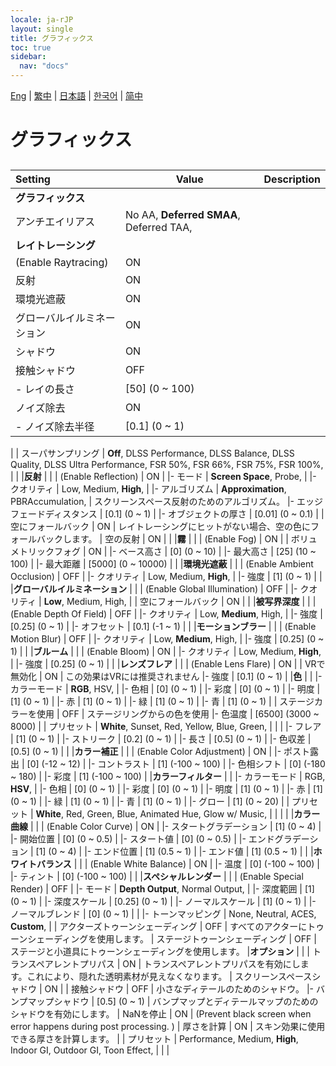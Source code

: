 ```yaml
---
locale: ja-rJP
layout: single
title: グラフィックス
toc: true
sidebar:
  nav: "docs"
---
```

[Eng](/dancexr/menu/2025.4/system/graphics) | [繁中](/tw/dancexr/menu/2025.4/system/graphics) | [日本語](/jp/dancexr/menu/2025.4/system/graphics) | [한국어](/kr/dancexr/menu/2025.4/system/graphics) | [简中](/zh/dancexr/menu/2025.4/system/graphics)

# グラフィックス

## 

| Setting | Value | Description |
| :--- | --- | :--- |
|**グラフィックス** | | 
| アンチエイリアス |  No AA,  **Deferred SMAA**,  Deferred TAA,  |  |
|**レイトレーシング** | | 
| (Enable Raytracing) | ON | 
| 反射 | ON | 
| 環境光遮蔽 | ON | 
| グローバルイルミネーション | ON | 
| シャドウ | ON | 
| 接触シャドウ | OFF | 
|- レイの長さ | [50] (0 ~ 100) | 
| ノイズ除去 | ON | 
|- ノイズ除去半径 | [0.1] (0 ~ 1) | 
|
| スーパサンプリング |  **Off**,  DLSS Performance,  DLSS Balance,  DLSS Quality,  DLSS Ultra Performance,  FSR 50%,  FSR 66%,  FSR 75%,  FSR 100%,  |  |
|**反射** | | 
| (Enable Reflection) | ON | 
|- モード | **Screen Space**, Probe,  | 
|- クオリティ | Low, Medium, **High**,  | 
|- アルゴリズム | **Approximation**, PBRAccumulation,  | スクリーンスペース反射のためのアルゴリズム。
|- エッジフェードディスタンス | [0.1] (0 ~ 1) | 
|- オブジェクトの厚さ | [0.01] (0 ~ 0.1) | 
| 空にフォールバック | ON | レイトレーシングにヒットがない場合、空の色にフォールバックします。
| 空の反射 | ON | 
|
|**霧** | | 
| (Enable Fog) | ON | 
| ボリュメトリックフォグ | ON | 
|- ベース高さ | [0] (0 ~ 10) | 
|- 最大高さ | [25] (10 ~ 100) | 
|- 最大距離 | [5000] (0 ~ 10000) | 
|
|**環境光遮蔽** | | 
| (Enable Ambient Occlusion) | OFF | 
|- クオリティ | Low, Medium, **High**,  | 
|- 強度 | [1] (0 ~ 1) | 
|
|**グローバルイルミネーション** | | 
| (Enable Global Illumination) | OFF | 
|- クオリティ | **Low**, Medium, High,  | 
| 空にフォールバック | ON | 
|
|**被写界深度** | | 
| (Enable Depth Of Field) | OFF | 
|- クオリティ | Low, **Medium**, High,  | 
|- 強度 | [0.25] (0 ~ 1) | 
|- オフセット | [0.1] (-1 ~ 1) | 
|
|**モーションブラー** | | 
| (Enable Motion Blur) | OFF | 
|- クオリティ | Low, **Medium**, High,  | 
|- 強度 | [0.25] (0 ~ 1) | 
|
|**ブルーム** | | 
| (Enable Bloom) | ON | 
|- クオリティ | Low, Medium, **High**,  | 
|- 強度 | [0.25] (0 ~ 1) | 
|
|**レンズフレア** | | 
| (Enable Lens Flare) | ON | 
| VRで無効化 | ON | この効果はVRには推奨されません
|- 強度 | [0.1] (0 ~ 1) | 
|**色** | | 
|- カラーモード | **RGB**, HSV,  | 
|- 色相 | [0] (0 ~ 1) | 
|- 彩度 | [0] (0 ~ 1) | 
|- 明度 | [1] (0 ~ 1) | 
|- 赤 | [1] (0 ~ 1) | 
|- 緑 | [1] (0 ~ 1) | 
|- 青 | [1] (0 ~ 1) | 
| ステージカラーを使用 | OFF | ステージリングからの色を使用
|- 色温度 | [6500] (3000 ~ 8000) | 
| プリセット |  **White**,  Sunset,  Red,  Yellow,  Blue,  Green,  |  |
|
|- フレア | [1] (0 ~ 1) | 
|- ストリーク | [0.2] (0 ~ 1) | 
|- 長さ | [0.5] (0 ~ 1) | 
|- 色収差 | [0.5] (0 ~ 1) | 
|
|**カラー補正** | | 
| (Enable Color Adjustment) | ON | 
|- ポスト露出 | [0] (-12 ~ 12) | 
|- コントラスト | [1] (-100 ~ 100) | 
|- 色相シフト | [0] (-180 ~ 180) | 
|- 彩度 | [1] (-100 ~ 100) | 
|**カラーフィルター** | | 
|- カラーモード | RGB, **HSV**,  | 
|- 色相 | [0] (0 ~ 1) | 
|- 彩度 | [0] (0 ~ 1) | 
|- 明度 | [1] (0 ~ 1) | 
|- 赤 | [1] (0 ~ 1) | 
|- 緑 | [1] (0 ~ 1) | 
|- 青 | [1] (0 ~ 1) | 
|- グロー | [1] (0 ~ 20) | 
| プリセット |  **White**,  Red,  Green,  Blue,  Animated Hue,  Glow w/ Music,  |  |
|
|
|**カラー曲線** | | 
| (Enable Color Curve) | ON | 
|- スタートグラデーション | [1] (0 ~ 4) | 
|- 開始位置 | [0] (0 ~ 0.5) | 
|- スタート値 | [0] (0 ~ 0.5) | 
|- エンドグラデーション | [1] (0 ~ 4) | 
|- エンド位置 | [1] (0.5 ~ 1) | 
|- エンド値 | [1] (0.5 ~ 1) | 
|
|**ホワイトバランス** | | 
| (Enable White Balance) | ON | 
|- 温度 | [0] (-100 ~ 100) | 
|- ティント | [0] (-100 ~ 100) | 
|
|**スペシャルレンダー** | | 
| (Enable Special Render) | OFF | 
|- モード | **Depth Output**, Normal Output,  | 
|- 深度範囲 | [1] (0 ~ 1) | 
|- 深度スケール | [0.25] (0 ~ 1) | 
|- ノーマルスケール | [1] (0 ~ 1) | 
|- ノーマルブレンド | [0] (0 ~ 1) | 
|
|- トーンマッピング | None, Neutral, ACES, **Custom**,  | 
| アクターズトゥーンシェーディング | OFF | すべてのアクターにトゥーンシェーディングを使用します。
| ステージトゥーンシェーディング | OFF | ステージと小道具にトゥーンシェーディングを使用します。
|**オプション** | | 
| トランスペアレントプリパス | ON | トランスペアレントプリパスを有効にします。これにより、隠れた透明素材が見えなくなります。
| スクリーンスペースシャドウ | ON | 
| 接触シャドウ | OFF | 小さなディテールのためのシャドウ。
|- バンプマップシャドウ | [0.5] (0 ~ 1) | バンプマップとディテールマップのためのシャドウを有効にします。
| NaNを停止 | ON | (Prevent black screen when error happens during post processing. )
| 厚さを計算 | ON | スキン効果に使用できる厚さを計算します。
|
| プリセット |  Performance,  Medium,  **High**,  Indoor GI,  Outdoor GI,  Toon Effect,  |  |
|
